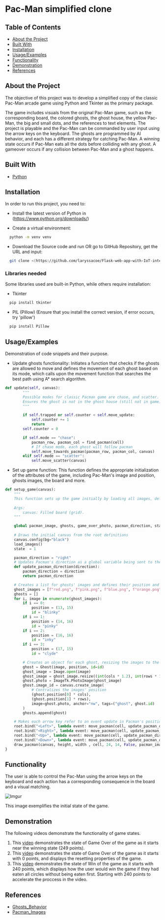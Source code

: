 
# Pac-Man simplified clone
## Table of Contents

- [About the Project](#about-the-project)
- [Built With](#built-with)
- [Installation](#installation)
- [Usage/Examples](#usageexamples)
- [Functionality](#functionality)
- [Demonstration](#demonstration)
- [References](#references)


    
## About the Project

The objective of this project was to develop a simplified copy of the classic Pac-Man arcade game using Python and Tkinter as the primary package. 

The game includes visuals from the original Pac-Man game, such as the corresponding board, the colored ghosts, the ghost house, the yellow Pac-Man, the big and small dots, and the references to text elements. The project is playable and the Pac-Man can be commanded by user input using the arrow keys on the keyboard. The ghosts are programmed by AI behavior, and each has a different strategy for catching Pac-Man. A winning state occurs if Pac-Man eats all the dots before colliding with any ghost. A gameover occurs if any collision between Pac-Man and a ghost happens. 


## Built With

* [Python](https://www.python.org/)


## Installation

In order to run this project, you need to: 

* Install the latest version of Python in (https://www.python.org/downloads/)

* Create  a virtual environment: 
```bash
  python -m venv venv
```
* Download the Source code and run OR go to GitHub Repository, get the URL and input: 
```bash
  git clone <(https://github.com/laryssacoe/Flask-web-app-with-IoT-integration.git)>
```

### Libraries needed 

Some libraries used are built-in Python, while others require installation:

* Tkinter

```bash
  pip install tkinter
```

* PIL (Pillow) (Ensure that you install the correct version, if error occurs, try 'pillow')

```bash
  pip install Pillow
```
     
## Usage/Examples

Demonstration of code snippets and their purpose. 

* Update ghosts functionality: 
Initiates a function that checks if the ghosts are allowed to move and defines the movement of each ghost based on its mode, which calls upon the movement function that searches the best path using A* search algorithm.

```python
def update(self, canvas):
        """
        Possible modes for classic Pacman game are chase, and scatter. Defines the actions according to the current mode of each ghost.
        Ensures the ghost is not in the ghost house (still not in game) before proceeding and counts the time for each updating movement (makes the ghosts slower).
        """

        if self.trapped or self.counter < self.move_update:
            self.counter += 1
            return
        self.counter = 0

        if self.mode == "chase":
            pacman_row, pacman_col = find_pacman(cell)
            # If chase mode, each ghost will follow pacman
            self.move_towards_pacman(pacman_row, pacman_col, canvas)
        elif self.mode == "scatter":
            self.move_scatter(canvas)
```


* Set up game function: 
This function defines the appropriate initialization of the attributes of the game, including Pac-Man's image and position, ghosts images, the board and more. 

```python
def setup_game(canvas):
    """
    This function sets up the game initially by loading all images, defining positions and directions, and initiating objects and events. 
    
    Args:
        canvas: Filled board (grid).
    """

    global pacman_image, ghosts, game_over_photo, pacman_direction, state
    
    # Draws the initial canvas from the root definitions
    canvas.config(bg="black")
    load_images()
    state  = 1

    pacman_direction = "right"  
    # Updates Pacman's direction as a global variable being sent to the root as the user moves through keyboard.
    def update_pacman_direction(direction):
        pacman_direction = direction
        return pacman_direction

    # Creates a list for ghosts' images and defines their position and id accordingly
    ghost_images = [f"red.png", f"pink.png", f"blue.png", f"orange.png"]
    ghosts = []
    for i, image in enumerate(ghost_images): 
        if i == 0: 
            position = (13, 15)
            id = "blinky"
        if i == 1:
            position = (14, 16)
            id = "pinky"
        if i == 2:
            position = (16, 16)
            id = "inky"
        if i == 3: 
            position = (17, 15)
            id = "clyde"

        # Creates an object for each ghost, resizing the images to the cell size and adding the images to the canvas
        ghost = Ghost(image, position, id=id)
        ghost_image = Image.open(image)
        ghost_image = ghost_image.resize((int(cols * 1.2), int(rows * 1.2)), Image.Resampling.LANCZOS)
        ghost.photo = ImageTk.PhotoImage(ghost_image)
        ghost.image_id = canvas.create_image(
            # Centralizes the images' position
            (ghost.position[0] * cols),  
            (ghost.position[1] * rows),  
            image=ghost.photo, anchor="nw", tags=("ghost", ghost.id)  
        )
        ghosts.append(ghost) 

    # Makes each arrow key refer to an event update in Pacman's position
    root.bind("<Left>", lambda event: move_pacman(cell, update_pacman_direction("left"), canvas, height, width, pacman_image))
    root.bind("<Right>", lambda event: move_pacman(cell, update_pacman_direction("right"), canvas, height, width, pacman_image))
    root.bind("<Up>", lambda event: move_pacman(cell, update_pacman_direction("up"), canvas, height, width, pacman_image))
    root.bind("<Down>", lambda event: move_pacman(cell, update_pacman_direction("down"), canvas, height, width, pacman_image))
    draw_pacman(canvas, height, width , cell, 24, 14, False, pacman_image) 
}
```


## Functionality

The user is able to control the Pac-Man using the arrow keys on the keyboard and each action has a corresponding consequence in the board and a visual matching.

![Imgur](https://i.imgur.com/d5ew9Fd.png)

This image exemplifies the initial state of the game.


## Demonstration

The following videos demonstrate the functionality of game states.

1. This [video](https://youtu.be/O6Kxkb-RFao) demonstrates the state of Game Over of the game as it starts near the winning state (249 points).
2. This [video](https://youtu.be/1yStLZJJrzU) demonstrates the state of Game Over of the game as it starts with 0 points, and displays the resetting properties of the game.
3. This [video](https://youtu.be/xec3aAX0Sns) demonstrates the state of Win of the game as it starts with 240 points, which displays how the user would win the game if they had eaten all circles without being eaten first. Starting with 240 points to accelerate the proccess in the video. 

## References

 - [Ghosts_Behavior](https://gameinternals.com/understanding-pac-man-ghost-behavior)
 - [Pacman_Images](https://pacman.live/play.html)
